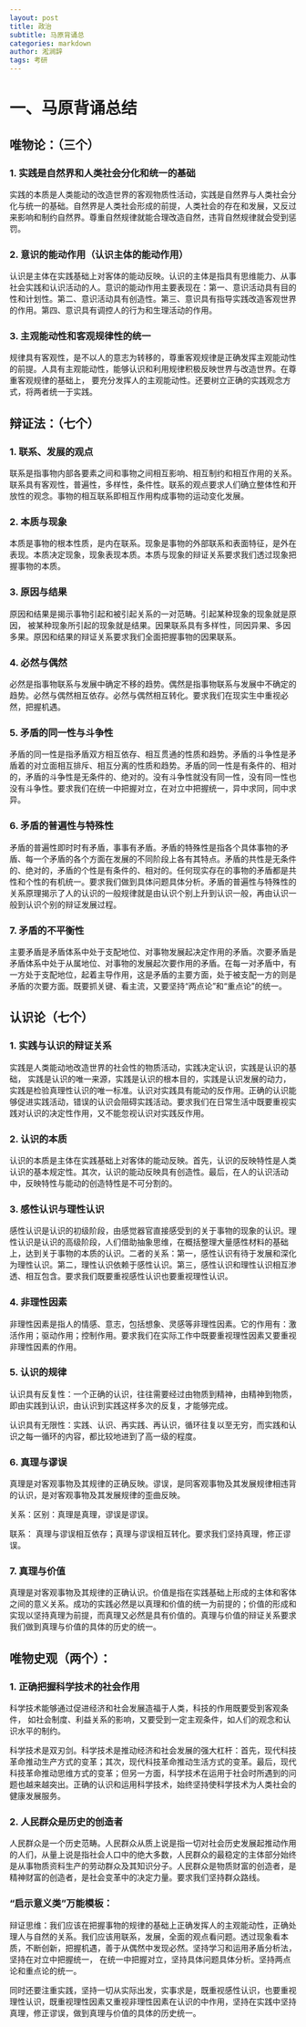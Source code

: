 ```yaml
---
layout: post
title: 政治
subtitle: 马原背诵总
categories: markdown
author: 淞涧辞
tags: 考研
---
```

# 一、马原背诵总结

## 唯物论：（三个）

### **1.** **实践是自然界和人类社会分化和统一的基础**

实践的本质是⼈类能动的改造世界的客观物质性活动，实践是⾃然界与⼈类社会分化与统⼀的基础。⾃然界是⼈类社会形成的前提，⼈类社会的存在和发展，又反过来影响和制约⾃然界。尊重自然规律就能合理改造自然，违背自然规律就会受到惩罚。

### 2. 意识的能动作用（认识主体的能动作用）

认识是主体在实践基础上对客体的能动反映。认识的主体是指具有思维能力、从事社会实践和认识活动的人。意识的能动作用主要表现在：第一、意识活动具有目的性和计划性。第二、意识活动具有创造性。第三、意识具有指导实践改造客观世界的作用。第四、意识具有调控人的行为和生理活动的作用。

### 3. 主观能动性和客观规律性的统一

规律具有客观性，是不以⼈的意志为转移的，尊重客观规律是正确发挥主观能动性的前提。⼈具有主观能动性，能够认识和利⽤规律积极反映世界与改造世界。在尊重客观规律的基础上， 要充分发挥⼈的主观能动性。还要树⽴正确的实践观念⽅式，将两者统⼀于实践。

## 辩证法：（七个）

### **1.** **联系、发展的观点**

联系是指事物内部各要素之间和事物之间相互影响、相互制约和相互作用的关系。联系具有客观性，普遍性，多样性，条件性。联系的观点要求人们确立整体性和开放性的观念。事物的相互联系即相互作用构成事物的运动变化发展。

### 2. 本质与现象

本质是事物的根本性质，是内在联系。现象是事物的外部联系和表面特征，是外在表现。本质决定现象，现象表现本质。本质与现象的辩证关系要求我们透过现象把握事物的本质。

### 3. 原因与结果

原因和结果是揭示事物引起和被引起关系的一对范畴。引起某种现象的现象就是原因， 被某种现象所引起的现象就是结果。因果联系具有多样性，同因异果、多因多果。原因和结果的辩证关系要求我们全面把握事物的因果联系。

### 4. 必然与偶然

必然是指事物联系与发展中确定不移的趋势。偶然是指事物联系与发展中不确定的趋势。必然与偶然相互依存。必然与偶然相互转化。要求我们在现实生中重视必然，把握机遇。

### 5. 矛盾的同一性与斗争性

矛盾的同一性是指矛盾双方相互依存、相互贯通的性质和趋势。矛盾的斗争性是矛盾着的对立面相互排斥、相互分离的性质和趋势。矛盾的同一性是有条件的、相对的，矛盾的斗争性是无条件的、绝对的。没有斗争性就没有同一性，没有同一性也没有斗争性。要求我们在统一中把握对立，在对立中把握统一，异中求同，同中求异。

### 6. 矛盾的普遍性与特殊性

矛盾的普遍性即时时有矛盾，事事有矛盾。矛盾的特殊性是指各个具体事物的矛盾、每一个矛盾的各个方面在发展的不同阶段上各有其特点。矛盾的共性是无条件的、绝对的，矛盾的个性是有条件的、相对的。任何现实存在的事物的矛盾都是共性和个性的有机统一。要求我们做到具体问题具体分析。矛盾的普遍性与特殊性的关系原理揭示了人的认识的一般规律就是由认识个别上升到认识一般，再由认识一般到认识个别的辩证发展过程。

### 7. 矛盾的不平衡性

主要矛盾是矛盾体系中处于支配地位、对事物发展起决定作用的矛盾。次要矛盾是矛盾体系中处于从属地位、对事物的发展起次要作用的矛盾。在每一对矛盾中，有一方处于支配地位，起着主导作用，这是矛盾的主要方面，处于被支配一方的则是矛盾的次要方面。既要抓关键、看主流，又要坚持“两点论”和“重点论”的统一。

## 认识论（七个）

### **1.** **实践与认识的辩证关系**

实践是人类能动地改造世界的社会性的物质活动，实践决定认识，实践是认识的基础， 实践是认识的唯一来源，实践是认识的根本目的，实践是认识发展的动力，实践是检验真理性认识的唯一标准。认识对实践具有能动的反作用。正确的认识能够促进实践活动，错误的认识会阻碍实践活动。要求我们在日常生活中既要重视实践对认识的决定性作用，又不能忽视认识对实践反作用。

### 2. 认识的本质

认识的本质是主体在实践基础上对客体的能动反映。首先，认识的反映特性是人类认识的基本规定性。其次，认识的能动反映具有创造性。最后，在人的认识活动中，反映特性与能动的创造特性是不可分割的。

### 3. 感性认识与理性认识

感性认识是认识的初级阶段，由感觉器官直接感受到的关于事物的现象的认识。理性认识是认识的高级阶段，人们借助抽象思维，在概括整理大量感性材料的基础上，达到关于事物的本质的认识。二者的关系：第一，感性认识有待于发展和深化为理性认识。第二，理性认识依赖于感性认识。第三，感性认识和理性认识相互渗透、相互包含。要求我们既要重视感性认识也要重视理性认识。

### 4. 非理性因素

非理性因素是指人的情感、意志，包括想象、灵感等非理性因素。它的作用有：激活作用；驱动作用；控制作用。要求我们在实际工作中既要重视理性因素又要重视非理性因素的作用。

### 5. 认识的规律

认识具有反复性：一个正确的认识，往往需要经过由物质到精神，由精神到物质，即由实践到认识，由认识到实践这样多次的反复，才能够完成。

认识具有无限性：实践、认识、再实践、再认识，循环往复以至无穷，而实践和认识之每一循环的内容，都比较地进到了高一级的程度。

### 6. 真理与谬误

真理是对客观事物及其规律的正确反映。谬误，是同客观事物及其发展规律相违背的认识，是对客观事物及其发展规律的歪曲反映。

关系：区别：真理是真理，谬误是谬误。

联系： 真理与谬误相互依存；真理与谬误相互转化。要求我们坚持真理，修正谬误。

### 7. 真理与价值

真理是对客观事物及其规律的正确认识。价值是指在实践基础上形成的主体和客体之间的意义关系。成功的实践必然是以真理和价值的统一为前提的；价值的形成和实现以坚持真理为前提，而真理又必然是具有价值的。真理与价值的辩证关系要求我们做到真理与价值的具体的历史的统一。

## 唯物史观（两个）：

### **1.** **正确把握科学技术的社会作用**

科学技术能够通过促进经济和社会发展造福于人类，科技的作用既要受到客观条件， 如社会制度、利益关系的影响，又要受到一定主观条件，如人们的观念和认识水平的制约。

科学技术是双刃剑。科学技术是推动经济和社会发展的强大杠杆：首先，现代科技革命推动生产方式的变革；其次，现代科技革命推动生活方式的变革。最后，现代科技革命推动思维方式的变革；但另一方面，科学技术在运用于社会时所遇到的问题也越来越突出。正确的认识和运用科学技术，始终坚持使科学技术为人类社会的健康发展服务。

### 2. 人民群众是历史的创造者

人民群众是一个历史范畴。人民群众从质上说是指一切对社会历史发展起推动作用的人们，从量上说是指社会人口中的绝大多数，人民群众的最稳定的主体部分始终是从事物质资料生产的劳动群众及其知识分子。人民群众是物质财富的创造者，是精神财富的创造者，是社会变革中的决定力量。要求我们坚持群众路线。

### “启示意义类”万能模板：

辩证思维：我们应该在把握事物的规律的基础上正确发挥人的主观能动性，正确处理人与自然的关系。我们应该用联系，发展，全面的观点看问题。透过现象看本质，不断创新，把握机遇，善于从偶然中发现必然。坚持学习和运用矛盾分析法， 坚持在对立中把握统一， 在统一中把握对立，坚持具体问题具体分析。坚持两点论和重点论的统一。

同时还要注重实践，坚持一切从实际出发，实事求是，既重视感性认识，也要重视理性认识，既重视理性因素又重视非理性因素在认识的中作用，坚持在实践中坚持真理，修正谬误，做到真理与价值的具体的历史统一。